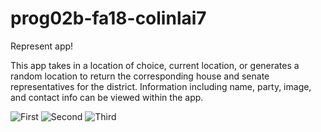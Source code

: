 # prog02b-fa18-colinlai7

Represent app!

This app takes in a location of choice, current location, or generates a random location to return the corresponding house and senate representatives for the district. Information including name, party, image, and contact info can be viewed within the app.

![First](https://github.com/cs160-berkeley/prog02b-fa18-colinlai7/blob/master/readimages/detailview.PNG?raw=true "Title")
![Second](https://github.com/cs160-berkeley/prog02b-fa18-colinlai7/blob/master/readimages/multiprep.png?raw=true "Title")
![Third](https://github.com/cs160-berkeley/prog02b-fa18-colinlai7/blob/master/readimages/detailview.png?raw=true "Title")
